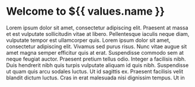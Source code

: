 # Welcome to ${{ values.name }}

Lorem ipsum dolor sit amet, consectetur adipiscing elit. Praesent at massa et est vulputate sollicitudin vitae at libero. Pellentesque iaculis neque diam, vulputate tempor est ullamcorper quis. Lorem ipsum dolor sit amet, consectetur adipiscing elit. Vivamus sed purus risus. Nunc vitae augue sit amet magna semper efficitur quis at erat. Suspendisse commodo sem at neque feugiat auctor. Praesent pretium tellus odio. Integer a facilisis nibh. Duis hendrerit nibh quis turpis vulputate aliquam id quis nibh. Suspendisse ut quam quis arcu sodales luctus. Ut id sagittis ex. Praesent facilisis velit blandit dictum luctus. Cras in erat malesuada nisi dignissim tempus. Ut in
